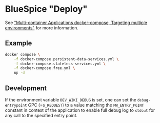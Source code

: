 # BlueSpice "Deploy"

See ["Multi-container Applications docker-compose, Targeting multiple environments"](https://learn.microsoft.com/en-us/dotnet/architecture/microservices/multi-container-microservice-net-applications/multi-container-applications-docker-compose#targeting-multiple-environments) for more information.

## Example

```sh
docker compose \
	-f docker-compose.persistent-data-services.yml \
	-f docker-compose.stateless-services.yml \
	-f docker-compose.free.yml \
	up -d
```

## Development

If the environment variable `DEV_WIKI_DEBUG` is set, one can set the `debug-entrypoint` GPC (=`$_REQUEST`) to a value matching the `MW_ENTRY_POINT` constant in context of the application to enable full debug log to `stdout` for any call to the specified entry point.
